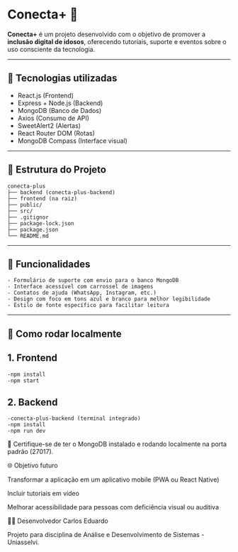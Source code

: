 # Conecta+ 💙

**Conecta+** é um projeto desenvolvido com o objetivo de promover a **inclusão digital de idosos**, oferecendo tutoriais, suporte e eventos sobre o uso consciente da tecnologia.

---

## 🚀 Tecnologias utilizadas

- React.js (Frontend)  
- Express + Node.js (Backend)  
- MongoDB (Banco de Dados)  
- Axios (Consumo de API)  
- SweetAlert2 (Alertas)  
- React Router DOM (Rotas)  
- MongoDB Compass (Interface visual)  

---

## 📁 Estrutura do Projeto

```text
conecta-plus
├── backend (conecta-plus-backend)
├── frontend (na raiz)
├── public/
├── src/
├── .gitignor
├── package-lock.json
├── package.json
└── README.md  
```
---

## 🧪 Funcionalidades

```text
- Formulário de suporte com envio para o banco MongoDB
- Interface acessível com carrossel de imagens
- Contatos de ajuda (WhatsApp, Instagram, etc.)
- Design com foco em tons azul e branco para melhor legibilidade
- Estilo de fonte específico para facilitar leitura
```

---

## 🔧 Como rodar localmente

## 1. Frontend

```text
-npm install
-npm start
```

## 2. Backend
```text
-conecta-plus-backend (terminal integrado)
-npm install
-npm run dev
```

📌 Certifique-se de ter o MongoDB instalado e rodando localmente na porta padrão (27017).

🌐 Objetivo futuro

Transformar a aplicação em um aplicativo mobile (PWA ou React Native)

Incluir tutoriais em vídeo

Melhorar acessibilidade para pessoas com deficiência visual ou auditiva

👨‍💻 Desenvolvedor
Carlos Eduardo

Projeto para disciplina de Análise e Desenvolvimento de Sistemas - Uniasselvi.